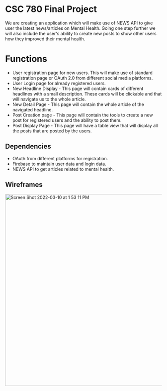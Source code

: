 # CSC 780 Final Project

We are creating an application which will make use of NEWS API to give user the latest news/articles on Mental Health. Going one step further we will also include the user's ability to create new posts to show other users how they improved their mental health.


# Functions

- User registration page for new users. This will make use of standard registration page or OAuth 2.0 from different social media platforms.
- User Login page for already registered users.
- New Headline Display - This page will contain cards of different headlines with a small description. These cards will be clickable and that will navigate us to the whole article.
- New Detail Page - This page will contain the whole article of the navigated headline.
- Post Creation page -  This page will contain the tools to create a new post for registered users and the ability to post them.
- Post Display Page - This page will have a table view that will display all the posts that are posted by the users.

## Dependencies

- OAuth from different platforms for registration.
- Firebase to maintain user data and login data.
- NEWS API to get articles related to mental health.

## Wireframes

<img width="617" alt="Screen Shot 2022-03-10 at 1 53 11 PM" src="https://user-images.githubusercontent.com/46044222/157760926-e1495181-fcbc-4f69-8879-ff36d9ccede8.png">

